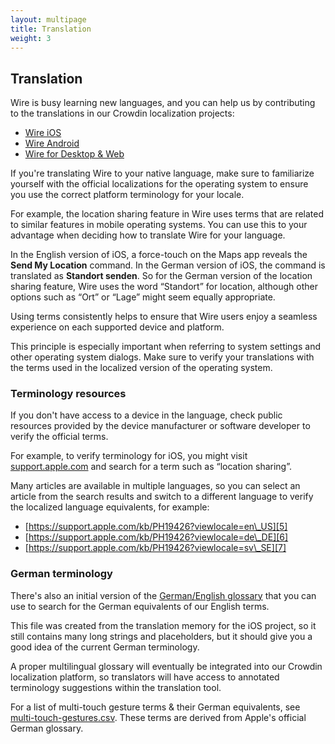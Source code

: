 ```yaml
---
layout: multipage
title: Translation
weight: 3
---
```


## Translation

Wire is busy learning new languages, and you can help us by contributing to the translations in our Crowdin localization projects:

* [Wire iOS][1]
* [Wire Android][2]
* [Wire for Desktop & Web][3]

If you're translating Wire to your native language, make sure to familiarize yourself with the official localizations for the operating system to ensure you use the correct platform terminology for your locale.

For example, the location sharing feature in Wire uses terms that are related to similar features in mobile operating systems. You can use this to your advantage when deciding how to translate Wire for your language.

In the English version of iOS, a force-touch on the Maps app reveals the **Send My Location** command. In the German version of iOS, the command is translated as **Standort senden**. So for the German version of the location sharing feature, Wire uses the word “Standort” for location, although other options such as “Ort” or “Lage” might seem equally appropriate.

Using terms consistently helps to ensure that Wire users enjoy a seamless experience on each supported device and platform.

This principle is especially important when referring to system settings and other operating system dialogs. Make sure to verify your translations with the terms used in the localized version of the operating system.

### Terminology resources

If you don't have access to a device in the language, check public resources provided by the device manufacturer or software developer to verify the official terms.

For example, to verify terminology for iOS, you might visit [support.apple.com][4] and search for a term such as “location sharing”.

Many articles are available in multiple languages, so you can select an article from the search results and switch to a different language to verify the localized language equivalents, for example:

* [https://support.apple.com/kb/PH19426?viewlocale=en\_US][5]
* [https://support.apple.com/kb/PH19426?viewlocale=de\_DE][6]
* [https://support.apple.com/kb/PH19426?viewlocale=sv\_SE][7]


### German terminology

There's also an initial version of the [German/English glossary][8] that you can use to search for the German equivalents of our English terms.

This file was created from the translation memory for the iOS project, so it still contains many long strings and placeholders, but it should give you a good idea of the current German terminology.

A proper multilingual glossary will eventually be integrated into our Crowdin localization platform, so translators will have access to annotated terminology suggestions within the translation tool.

For a list of multi-touch gesture terms & their German equivalents, see [multi-touch-gestures.csv][9]. These terms are derived from Apple's official German glossary.


[1]: https://crowdin.com/project/wire-ios
[2]: https://crowdin.com/project/wire-android
[3]: https://crowdin.com/project/wire-cs
[4]: https://support.apple.com/
[5]: https://support.apple.com/kb/PH19426?viewlocale=en_US
[6]: https://support.apple.com/kb/PH19426?viewlocale=de_DE
[7]: https://support.apple.com/kb/PH19426?viewlocale=sv_SE
[8]: https://github.com/wearezeta/copywriting/blob/master/Glossary/Wire-iOS_EN-DE.csv
[9]: https://github.com/wearezeta/copywriting/blob/master/Glossary/multi-touch-gestures.csv